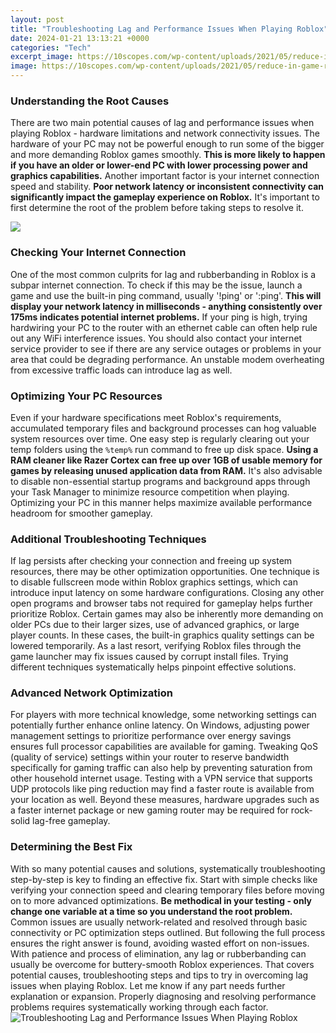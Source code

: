 ```yaml
---
layout: post
title: "Troubleshooting Lag and Performance Issues When Playing Roblox"
date: 2024-01-21 13:13:21 +0000
categories: "Tech"
excerpt_image: https://10scopes.com/wp-content/uploads/2021/05/reduce-in-game-roblox-settings.jpg
image: https://10scopes.com/wp-content/uploads/2021/05/reduce-in-game-roblox-settings.jpg
---
```


### Understanding the Root Causes
There are two main potential causes of lag and performance issues when playing Roblox - hardware limitations and network connectivity issues. The hardware of your PC may not be powerful enough to run some of the bigger and more demanding Roblox games smoothly. **This is more likely to happen if you have an older or lower-end PC with lower processing power and graphics capabilities.** Another important factor is your internet connection speed and stability. **Poor network latency or inconsistent connectivity can significantly impact the gameplay experience on Roblox.** It's important to first determine the root of the problem before taking steps to resolve it. 

![](https://i.ytimg.com/vi/UceDrfENRuA/maxresdefault.jpg)
### Checking Your Internet Connection
One of the most common culprits for lag and rubberbanding in Roblox is a subpar internet connection. To check if this may be the issue, launch a game and use the built-in ping command, usually '!ping' or ':ping'. **This will display your network latency in milliseconds - anything consistently over 175ms indicates potential internet problems.** If your ping is high, trying hardwiring your PC to the router with an ethernet cable can often help rule out any WiFi interference issues. You should also contact your internet service provider to see if there are any service outages or problems in your area that could be degrading performance. An unstable modem overheating from excessive traffic loads can introduce lag as well.
### Optimizing Your PC Resources
Even if your hardware specifications meet Roblox's requirements, accumulated temporary files and background processes can hog valuable system resources over time. One easy step is regularly clearing out your temp folders using the `%temp%` run command to free up disk space. **Using a RAM cleaner like Razer Cortex can free up over 1GB of usable memory for games by releasing unused application data from RAM.** It's also advisable to disable non-essential startup programs and background apps through your Task Manager to minimize resource competition when playing. Optimizing your PC in this manner helps maximize available performance headroom for smoother gameplay.
### Additional Troubleshooting Techniques  
If lag persists after checking your connection and freeing up system resources, there may be other optimization opportunities. One technique is to disable fullscreen mode within Roblox graphics settings, which can introduce input latency on some hardware configurations. Closing any other open programs and browser tabs not required for gameplay helps further prioritize Roblox. Certain games may also be inherently more demanding on older PCs due to their larger sizes, use of advanced graphics, or large player counts. In these cases, the built-in graphics quality settings can be lowered temporarily. As a last resort, verifying Roblox files through the game launcher may fix issues caused by corrupt install files. Trying different techniques systematically helps pinpoint effective solutions.
### Advanced Network Optimization
For players with more technical knowledge, some networking settings can potentially further enhance online latency. On Windows, adjusting power management settings to prioritize performance over energy savings ensures full processor capabilities are available for gaming. Tweaking QoS (quality of service) settings within your router to reserve bandwidth specifically for gaming traffic can also help by preventing saturation from other household internet usage. Testing with a VPN service that supports UDP protocols like ping reduction may find a faster route is available from your location as well. Beyond these measures, hardware upgrades such as a faster internet package or new gaming router may be required for rock-solid lag-free gameplay. 
### Determining the Best Fix
With so many potential causes and solutions, systematically troubleshooting step-by-step is key to finding an effective fix. Start with simple checks like verifying your connection speed and clearing temporary files before moving on to more advanced optimizations. **Be methodical in your testing - only change one variable at a time so you understand the root problem.** Common issues are usually network-related and resolved through basic connectivity or PC optimization steps outlined. But following the full process ensures the right answer is found, avoiding wasted effort on non-issues. With patience and process of elimination, any lag or rubberbanding can usually be overcome for buttery-smooth Roblox experiences.
That covers potential causes, troubleshooting steps and tips to try in overcoming lag issues when playing Roblox. Let me know if any part needs further explanation or expansion. Properly diagnosing and resolving performance problems requires systematically working through each factor.
![Troubleshooting Lag and Performance Issues When Playing Roblox](https://10scopes.com/wp-content/uploads/2021/05/reduce-in-game-roblox-settings.jpg)